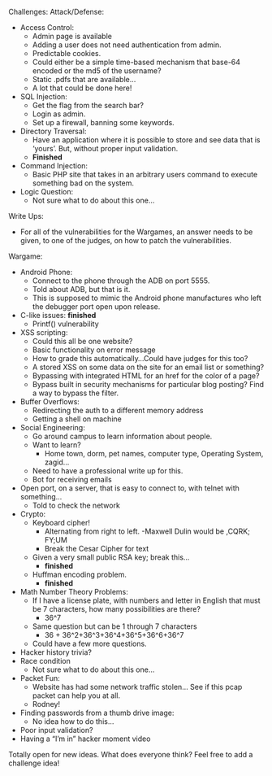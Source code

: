 Challenges:
Attack/Defense:

- Access Control:
	- Admin page is available
	- Adding a user does not need authentication from admin.
	- Predictable cookies.
	- Could either be a simple time-based mechanism that base-64 encoded or the md5 of the username?
	- Static .pdfs that are available…
	- A lot that could be done here!
- SQL Injection:
	- Get the flag from the search bar?
	- Login as admin.
	- Set up a firewall, banning some keywords.
- Directory Traversal:
	- Have an application where it is possible to store and see data that is ‘yours’. But, without proper input validation.
	- **Finished**
- Command Injection:
	- Basic PHP site that takes in an arbitrary users command to execute something bad on the system.
- Logic Question:
	- Not sure what to do about this one…

Write Ups:
- For all of the vulnerabilities for the Wargames, an answer needs to be given, to one of the judges, on how to patch the vulnerabilities.

Wargame:
- Android Phone:
	- Connect to the phone through the ADB on port 5555.
	- Told about ADB, but that is it.
	- This is supposed to mimic the Android phone manufactures who left the debugger port open upon release.
- C-like issues: **finished**
	- Printf() vulnerability
- XSS scripting:
	- Could this all be one website?
	- Basic functionality on error message
	- How to grade this automatically…Could have judges for this too?
	- A stored XSS on some data on the site for an email list or something?
	- Bypassing with integrated HTML for an href for the color of a page?
	- Bypass built in security mechanisms for particular blog posting? Find a way to bypass the filter.
- Buffer Overflows:
	- Redirecting the auth to a different memory address
	- Getting a shell on machine
- Social Engineering:
	- Go around campus to learn information about people.
	- Want to learn?
		- Home town, dorm, pet names, computer type, Operating System, zagid…
	- Need to have a professional write up for this.
	- Bot for receiving emails
- Open port, on a server, that is easy to connect to, with telnet with something…
	- Told to check the network
- Crypto:
	- Keyboard cipher!
		- Alternating from right to left.
			-Maxwell Dulin would be ,CQRK; FY;UM
		- Break the Cesar Cipher for text
	- Given a very small public RSA key; break this…
		- **finished**
	- Huffman encoding problem.
		- **finished**
- Math Number Theory Problems:
	- If I have a license plate, with numbers and letter in English that must be 7 characters, how many possibilities are there?
 		- 36^7
	- Same question but can be 1 through 7 characters
		- 36 + 36^2+36^3+36^4+36^5+36^6+36^7
	- Could have a few more questions.
- Hacker history trivia?
- Race condition
	- Not sure what to do about this one…
- Packet Fun:
	- Website has had some network traffic stolen… See if this pcap packet can help you at all.
	- Rodney!
- Finding passwords from a thumb drive image:
	- No idea how to do this…
- Poor input validation?
- Having a “I’m in” hacker moment video





Totally open for new ideas. What does everyone think? Feel free to add a challenge idea!
